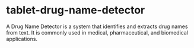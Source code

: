 # tablet-drug-name-detector
A Drug Name Detector is a system that identifies and extracts drug names from text. It is commonly used in medical, pharmaceutical, and biomedical applications.
